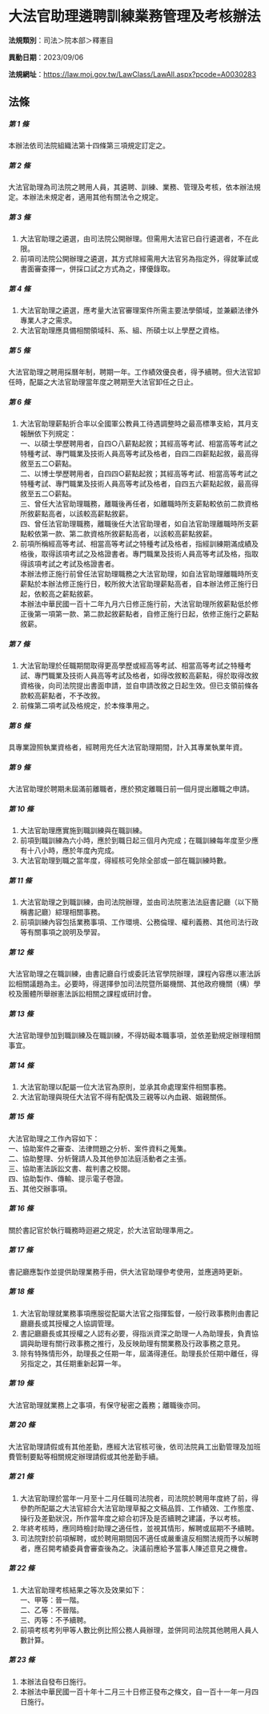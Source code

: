 # 大法官助理遴聘訓練業務管理及考核辦法

**法規類別**：司法＞院本部＞釋憲目

**異動日期**：2023/09/06  

**法規網址**：https://law.moj.gov.tw/LawClass/LawAll.aspx?pcode=A0030283





## 法條
##### 第 1 條
本辦法依司法院組織法第十四條第三項規定訂定之。

##### 第 2 條
大法官助理為司法院之聘用人員，其遴聘、訓練、業務、管理及考核，依本辦法規定。本辦法未規定者，適用其他有關法令之規定。

##### 第 3 條
1. 大法官助理之遴選，由司法院公開辦理。但需用大法官已自行遴選者，不在此限。
1. 前項司法院公開辦理之遴選，其方式除經需用大法官另為指定外，得就筆試或書面審查擇一，併採口試之方式為之，擇優錄取。

##### 第 4 條
1. 大法官助理之遴選，應考量大法官審理案件所需主要法學領域，並兼顧法律外專業人才之需求。
1. 大法官助理應具備相關領域科、系、組、所碩士以上學歷之資格。

##### 第 5 條
大法官助理之聘用採曆年制，聘期一年。工作績效優良者，得予續聘。但大法官卸任時，配屬之大法官助理當年度之聘期至大法官卸任之日止。

##### 第 6 條
1. 大法官助理薪點折合率以全國軍公教員工待遇調整時之最高標準支給，其月支報酬依下列規定：  
一、以碩士學歷聘用者，自四○八薪點起敘；其經高等考試、相當高等考試之特種考試、專門職業及技術人員高等考試及格者，自四二四薪點起敘，最高得敘至五二○薪點。  
二、以博士學歷聘用者，自四四○薪點起敘；其經高等考試、相當高等考試之特種考試、專門職業及技術人員高等考試及格者，自四五六薪點起敘，最高得敘至五二○薪點。  
三、曾任大法官助理職務，離職後再任者，如離職時所支薪點較依前二款資格所敘薪點高者，以該較高薪點敘薪。  
四、曾任法官助理職務，離職後任大法官助理者，如自法官助理離職時所支薪點較依第一款、第二款資格所敘薪點高者，以該較高薪點敘薪。
1. 前項所稱經高等考試、相當高等考試之特種考試及格者，指經訓練期滿成績及格後，取得該項考試之及格證書者。專門職業及技術人員高等考試及格，指取得該項考試之考試及格證書者。  
本辦法修正施行前曾任法官助理職務之大法官助理，如自法官助理離職時所支薪點於本辦法修正施行日，較所敘大法官助理薪點高者，自本辦法修正施行日起，依較高之薪點敘薪。  
本辦法中華民國一百十二年九月六日修正施行前，大法官助理所敘薪點低於修正後第一項第一款、第二款起敘薪點者，自修正施行日起，依修正施行之薪點敘薪。

##### 第 7 條
1. 大法官助理於任職期間取得更高學歷或經高等考試、相當高等考試之特種考試、專門職業及技術人員高等考試及格者，如得改敘較高薪點，得於取得改敘資格後，向司法院提出書面申請，並自申請改敘之日起生效。但已支領前條各款較高薪點者，不予改敘。
1. 前條第二項考試及格規定，於本條準用之。

##### 第 8 條
具專業證照執業資格者，經聘用充任大法官助理期間，計入其專業執業年資。

##### 第 9 條
大法官助理於聘期未屆滿前離職者，應於預定離職日前一個月提出離職之申請。

##### 第 10 條
1. 大法官助理應實施到職訓練與在職訓練。
1. 前項到職訓練為六小時，應於到職日起三個月內完成；在職訓練每年度至少應有十八小時，應於年度內完成。
1. 大法官助理到職之當年度，得經核可免除全部或一部在職訓練時數。

##### 第 11 條
1. 大法官助理之到職訓練，由司法院辦理，並由司法院憲法法庭書記廳（以下簡稱書記廳）綜理相關事務。
1. 前項訓練內容包括業務事項、工作環境、公務倫理、權利義務、其他司法行政等有關事項之說明及學習。

##### 第 12 條
大法官助理之在職訓練，由書記廳自行或委託法官學院辦理，課程內容應以憲法訴訟相關議題為主。必要時，得選擇參加司法院暨所屬機關、其他政府機關（構）學校及團體所舉辦憲法訴訟相關之課程或研討會。

##### 第 13 條
大法官助理參加到職訓練及在職訓練，不得妨礙本職事項，並依差勤規定辦理相關事宜。

##### 第 14 條
1. 大法官助理以配屬一位大法官為原則，並承其命處理案件相關事務。
1. 大法官助理與現任大法官不得有配偶及三親等以內血親、姻親關係。

##### 第 15 條
大法官助理之工作內容如下：  
一、協助案件之審查、法律問題之分析、案件資料之蒐集。  
二、協助整理、分析聲請人及其他參加法庭活動者之主張。  
三、協助憲法訴訟文書、裁判書之校閱。  
四、協助製作、傳輸、提示電子卷證。  
五、其他交辦事項。  

##### 第 16 條
關於書記官於執行職務時迴避之規定，於大法官助理準用之。

##### 第 17 條
書記廳應製作並提供助理業務手冊，供大法官助理參考使用，並應適時更新。

##### 第 18 條
1. 大法官助理就業務事項應服從配屬大法官之指揮監督，一般行政事務則由書記廳廳長或其授權之人協調管理。
1. 書記廳廳長或其授權之人認有必要，得指派資深之助理一人為助理長，負責協調與助理有關行政事務之推行，及反映助理有關業務及行政事務之意見。
1. 除有特殊情形外，助理長之任期一年，屆滿得連任。助理長於任期中離任，得另指定之，其任期重新起算一年。

##### 第 19 條
大法官助理就業務上之事項，有保守秘密之義務；離職後亦同。

##### 第 20 條
大法官助理請假或有其他差勤，應經大法官核可後，依司法院員工出勤管理及加班費管制要點等相關規定辦理請假或其他差勤手續。

##### 第 21 條
1. 大法官助理於當年一月至十二月任職司法院者，司法院於聘用年度終了前，得參酌所配屬之大法官綜合大法官助理草擬之文稿品質、工作績效、工作態度、操行及差勤狀況，所作當年度之綜合初評及是否續聘之建議，予以考核。
1. 年終考核時，應同時檢討助理之適任性，並視其情形，解聘或屆期不予續聘。
1. 司法院對於前項解聘，或於聘用期間因不適任或嚴重違反相關法規而予以解聘者，應召開考績委員會審查後為之。決議前應給予當事人陳述意見之機會。

##### 第 22 條
1. 大法官助理考核結果之等次及效果如下：  
一、甲等：晉一階。  
二、乙等：不晉階。  
三、丙等：不予續聘。
1. 前項考核考列甲等人數比例比照公務人員辦理，並併同司法院其他聘用人員人數計算。

##### 第 23 條
1. 本辦法自發布日施行。
1. 本辦法中華民國一百十年十二月三十日修正發布之條文，自一百十一年一月四日施行。


